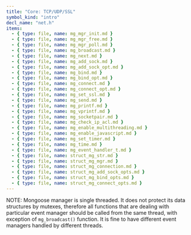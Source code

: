 ```yaml
---
title: "Core: TCP/UDP/SSL"
symbol_kind: "intro"
decl_name: "net.h"
items:
  - { type: file, name: mg_mgr_init.md }
  - { type: file, name: mg_mgr_free.md }
  - { type: file, name: mg_mgr_poll.md }
  - { type: file, name: mg_broadcast.md }
  - { type: file, name: mg_next.md }
  - { type: file, name: mg_add_sock.md }
  - { type: file, name: mg_add_sock_opt.md }
  - { type: file, name: mg_bind.md }
  - { type: file, name: mg_bind_opt.md }
  - { type: file, name: mg_connect.md }
  - { type: file, name: mg_connect_opt.md }
  - { type: file, name: mg_set_ssl.md }
  - { type: file, name: mg_send.md }
  - { type: file, name: mg_printf.md }
  - { type: file, name: mg_vprintf.md }
  - { type: file, name: mg_socketpair.md }
  - { type: file, name: mg_check_ip_acl.md }
  - { type: file, name: mg_enable_multithreading.md }
  - { type: file, name: mg_enable_javascript.md }
  - { type: file, name: mg_set_timer.md }
  - { type: file, name: mg_time.md }
  - { type: file, name: mg_event_handler_t.md }
  - { type: file, name: struct_mg_str.md }
  - { type: file, name: struct_mg_mgr.md }
  - { type: file, name: struct_mg_connection.md }
  - { type: file, name: struct_mg_add_sock_opts.md }
  - { type: file, name: struct_mg_bind_opts.md }
  - { type: file, name: struct_mg_connect_opts.md }
---
```


NOTE: Mongoose manager is single threaded. It does not protect
its data structures by mutexes, therefore all functions that are dealing
with particular event manager should be called from the same thread,
with exception of `mg_broadcast()` function. It is fine to have different
event managers handled by different threads.

